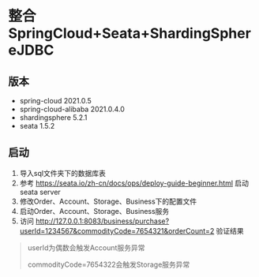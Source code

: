 # 整合SpringCloud+Seata+ShardingSphereJDBC

## 版本
- spring-cloud 2021.0.5
- spring-cloud-alibaba 2021.0.4.0
- shardingsphere 5.2.1
- seata 1.5.2

## 启动
1. 导入sql文件夹下的数据库表
2. 参考 https://seata.io/zh-cn/docs/ops/deploy-guide-beginner.html 启动seata server
3. 修改Order、Account、Storage、Business下的配置文件
4. 启动Order、Account、Storage、Business服务
5. 访问 http://127.0.0.1:8083/business/purchase?userId=1234567&commodityCode=7654321&orderCount=2 验证结果

>userId为偶数会触发Account服务异常
> 
>commodityCode=7654322会触发Storage服务异常